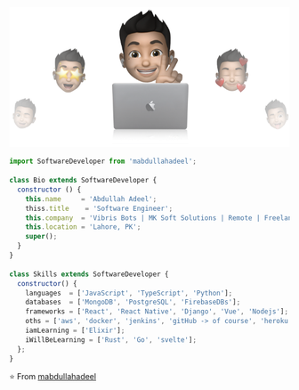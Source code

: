 <p align="center">
  <img src="https://github.com/mabdullahadeel/mabdullahadeel/blob/master/assets/images/cover-mabdullahsial.png" />
</p>

```js
import SoftwareDeveloper from 'mabdullahadeel';

class Bio extends SoftwareDeveloper {
  constructor () {
    this.name     = 'Abdullah Adeel';
    thiss.title    = 'Software Engineer';
    this.company  = 'Vibris Bots | MK Soft Solutions | Remote | Freelance';
    this.location = 'Lahore, PK';
    super();
  }
}

class Skills extends SoftwareDeveloper {
  constructor() {
    languages  = ['JavaScript', 'TypeScript', 'Python'];
    databases  = ['MongoDB', 'PostgreSQL', 'FirebaseDBs'];
    frameworks = ['React', 'React Native', 'Django', 'Vue', 'Nodejs'];
    oths = ['aws', 'docker', 'jenkins', 'gitHub -> of course', 'heroku'];
    iamLearning = ['Elixir'];
    iWillBeLearning = ['Rust', 'Go', 'svelte'];
  };
}
```

⭐️ From [mabdullahadeel](https://github.com/mabdullahadeel)
